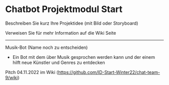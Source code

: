 # Chatbot Projektmodul Start

Beschreiben Sie kurz Ihre Projektidee (mit Bild oder Storyboard)

Verweisen Sie für mehr Information auf die Wiki Seite

-----------------------------------------------------------------------------------------------------------------------------------------------------------

Musik-Bot (Name noch zu entscheiden)
- Ein Bot mit dem über Musik gesprochen werden kann und der einem hilft neue Künstler und Genres zu entdecken
        
Pitch 04.11.2022 im Wiki (https://github.com/ID-Start-Winter22/chat-team-9/wiki)
